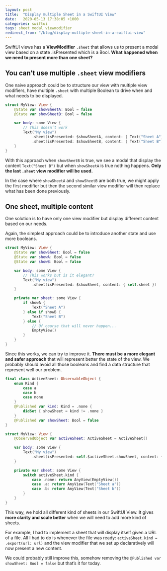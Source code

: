 ```yaml
---
layout: post
title:  "Display multiple Sheet in a SwiftUI View"
date:   2020-05-13 17:38:05 +1000
categories: swiftui
tags: sheet modal viewmodifier
redirect_from: "/blog/display-multiple-sheet-in-a-swiftui-view"
---
```

SwiftUI views has a **ViewModifier** `.sheet` that allows us to present a modal view based on a state .isPresented which is a Bool. **What happened when we need to present more than one sheet?**

## You can’t use multiple `.sheet` view modifiers

One naive approach could be to structure our view with multiple view modifiers, have multiple `.sheet` with multiple Boolean to drive when and what needs to be displayed.

```swift
struct MyView: View {
    @State var showSheetA: Bool = false
    @State var showSheetB: Bool = false

    var body: some View {
        // This doesn’t work
        Text("My view")
            .sheet(isPresented: $showSheetA, content: { Text("Sheet A") })
            .sheet(isPresented: $showSheetB, content: { Text("Sheet B") })
    }
}
```

With this approach when `showSheetB` is true, we see a modal that display the content `Text("Sheet B")` but when `showSheetA` is true nothing happens. **Only the last `.sheet` view modifier will be used.**

In the case where `showSheetA` and `showSheetB` are both true, we might apply the first modifier but then the second similar view modifier will then replace what has been done previously.

## One sheet, multiple content

One solution is to have only one view modifier but display different content based on our needs.

Again, the simplest approach could be to introduce another state and use more booleans.

```swift
struct MyView: View {
    @State var showSheet: Bool = false
    @State var showA: Bool = false
    @State var showB: Bool = false

    var body: some View {
        // This works but is it elegant?
        Text("My view")
            .sheet(isPresented: $showSheet, content: { self.sheet })
    }

    private var sheet: some View {
        if showA {
            Text("Sheet A")
        } else if showB {
            Text("Sheet B")
        } else {
            // Of course that will never happen...
            EmptyView()
        }
    }
}
```

Since this works, we can try to improve it. **There must be a more elegant and safer approach** that will represent better the state of the view. We probably should avoid all those booleans and find a data structure that represent well our problem.

```swift
final class ActiveSheet: ObservableObject {
    enum Kind {
        case a
        case b
        case none
    }
    @Published var kind: Kind = .none {
        didSet { showSheet = kind != .none }
    }
    @Published var showSheet: Bool = false
}

struct MyView: View {
    @ObservedObject var activeSheet: ActiveSheet = ActiveSheet()

    var body: some View {
        Text("My view")
            .sheet(isPresented: self.$activeSheet.showSheet, content: { self.sheet })
    }

    private var sheet: some View {
        switch activeSheet.kind {
            case .none: return AnyView(EmptyView())
            case .a: return AnyView(Text("Sheet a"))
            case .b: return AnyView(Text("Sheet b"))
        }
    }
}
```

This way, we hold all different kind of sheets in our SwiftUI View. It gives **more clarity and scale better** when we will need to add more kind of sheets.

For example, I had to implement a sheet that will display itself given a URL of a file. All I had to do is whenever the file was ready: `activeSheet.kind = .export(url: url)` and the view modifier that we set up declaratively will now present a new content.

We could probably still improve this, somehow removing the `@Published var showSheet: Bool = false` but that’s it for today.
